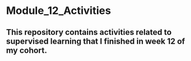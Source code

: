 # Module_12_Activities
## This repository contains activities related to supervised learning that I finished in week 12 of my cohort.
